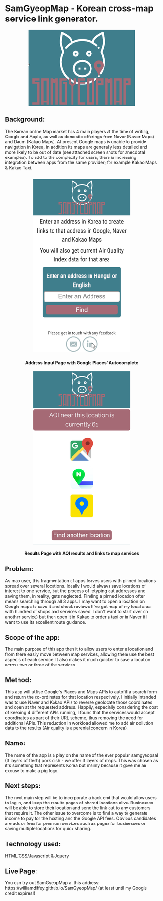 <h1>SamGyeopMap - Korean cross-map service link generator.</h1>

<p align="center">
<img width="350" height="250" src="READMEimages/Header.png">
</p>


<h2>Background:</h2>
The Korean online Map market has 4 main players at the time of writing, Google and Apple, as well as domestic offerings from Naver (Naver Maps) and Daum (Kakao Maps). At present Google maps is unable to provide navigation in Korea, in addition its maps are generally less detailed and more likely to be out of date (see attached screen shots for anecdotal examples). To add to the complexity for users, there is increasing integration between apps from the same provider; for example Kakao Maps & Kakao Taxi.



<h2><p align="center">
<img width="320" height="568" alt="Address Input Page" src="READMEimages/williamdiffey.github.io_SamGyeopMap_(iPhone 5_SE)2.png">
</p>
<h4 align="center">Address Input Page with Google Places' Autocomplete</h2>

<p align="center">
<img width="320" height="568" alt="Links and AQI Page" src="READMEimages/williamdiffey.github.io_SamGyeopMap_(iPhone 5_SE) (1).png">
</p>
<h4 align="center">Results Page with AQI results and links to map services</h2>


<h2>Problem:</h2>
As map user, this fragmentation of apps leaves users with pinned locations spread over several locations. Ideally I would always save locations of interest to one service, but the process of retyping out addresses and saving them, in reality, gets neglected. Finding a pinned location often means searching through all 3 apps. I may want to open a location on Google maps to save it and check reviews (I've got map of my local area with hundred of shops and services saved, I don't want to start over on another service) but then open it in Kakao to order a taxi or in Naver if I want to use its excellent route guidance.

<h2>Scope of the app:</h2>
The main purpose of this app then it to allow users to enter a location and from there easily move between map services, allowing them use the best aspects of each service. It also makes it much quicker to save a location across two or three of the services.


<h2>Method:</h2>
This app will utilise Google's Places and Maps APIs to autofill a search form and return the co-ordinates for that location respectively. I initially intended was to use Naver and Kakao APIs to reverse geolocate those coordinates and open at the requested address. Happily, especially considering the cost of keeping 4 different APIs running, I found that the services would accept coordinates as part of their URL scheme, thus removing the need for additional APIs. This reduction in workload allowed me to add air pollution data to the results (Air quality is a perenial concern in Korea).

<h2>Name:</h2>
The name of the app is a play on the name of the ever popular samgyeopsal (3 layers of flesh) pork dish - we offer 3 layers of maps. This was chosen as it's something that represents Korea but mainly because it gave me an excuse to make a pig logo.

<h2>Next steps:</h2>
The next main step will be to incorporate a back end that would allow users to log in, and keep the results pages of shared locations alive. Businesses will be able to store their location and send the link out to any customers that require it.
The other issue to overcome is to find a way to generate income to pay for the hosting and the Google API fees. Obvious candidates are ads or fees for premium services such as pages for businesses or saving multiple locations for quick sharing.  

<h2>Technology used:</h2>
HTML/CSS/Javascript & Jquery

<h2>Live Page:</h2>
You can try out SamGyeopMap at this address: https://williamdiffey.github.io/SamGyeopMap/ (at least until my Google credit expires!)
